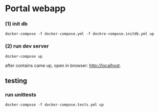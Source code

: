 # Portal webapp

### (1) init db

    docker-compose -f docker-compose.yml -f dockre-compose.initdb.yml up

### (2) run dev server

    docker-compose up

after contains came up, open in browser: [http://localhost](http://localhost).

## testing

### run unittests

    docker-compose -f docker-compose.tests.yml up



